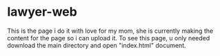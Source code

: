 # lawyer-web
This is the page i do it with love for my mom, she is currently making the content for the page so i can upload it.
To see this page, u only needed download the main directory and open "index.html" document.

